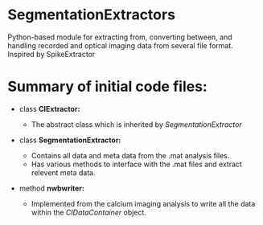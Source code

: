 # SegmentationExtractors
Python-based module for extracting from, converting between, and handling recorded and optical imaging data from several file format. Inspired by SpikeExtractor

# Summary of initial code files: 

* class **CIExtractor:**
  * The abstract class which is inherited by *SegmentationExtractor* 
  
* class **SegmentationExtractor:**
  * Contains all data and meta data from the .mat analysis files. 
  * Has various methods to interface with the .mat files and extract relevent meta data. 
  
* method **nwbwriter:**
  * Implemented from the calcium imaging analysis to write all the data within the *CIDataContainer* object. 
  



